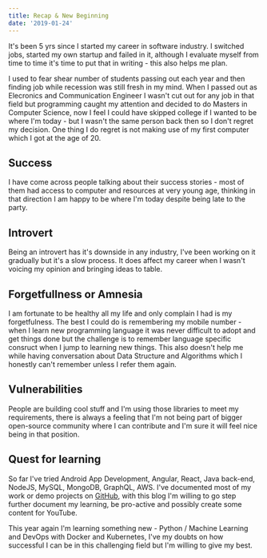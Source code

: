 ```yaml
---
title: Recap & New Beginning
date: '2019-01-24'
---
```


It's been 5 yrs since I started my career in software industry. I switched jobs, started my own startup and failed in it, although I evaluate myself from time to time it's time to put that in writing - this also helps me plan.

I used to fear shear number of students passing out each year and then finding job while recession was still fresh in my mind. When I passed out as Elecronics and Communication Engineer I wasn't cut out for any job in that field but programming caught my attention and decided to do Masters in Computer Science, now I feel I could have skipped college if I wanted to be where I'm today - but I wasn't the same person back then so I don't regret my decision. One thing I do regret is not making use of my first computer which I got at the age of 20.

## Success
I have come across people talking about their success stories - most of them had access to computer and resources at very young age, thinking in that direction I am happy to be where I'm today despite being late to the party.

## Introvert
Being an introvert has it's downside in any industry, I've been working on it gradually but it's a slow process. It does affect my career when I wasn't voicing my opinion and bringing ideas to table.

## Forgetfullness or Amnesia
I am fortunate to be healthy all my life and only complain I had is my forgetfulness. The best I could do is remembering my mobile number - when I learn new programming language it was never difficult to adopt and get things done but the challenge is to remember language specific consruct when I jump to learning new things.
This also doesn't help me while having conversation about Data Structure and Algorithms which I honestly can't remember unless I refer them again.

## Vulnerabilities
People are building cool stuff and I'm using those libraries to meet my requirements, there is always a feeling that I'm not being part of bigger open-source community where I can contribute and I'm sure it will feel nice being in that position.

## Quest for learning
So far I've tried Android App Development, Angular, React, Java back-end, NodeJS, MySQL, MongoDB, GraphQL, AWS. I've documented most of my work or demo projects on [GitHub](https://github.com/vinkrish), with this blog I'm willing to go step further document my learning, be pro-active and possibly create some content for YouTube.

This year again I'm learning something new - Python / Machine Learning and DevOps with Docker and Kubernetes, I've my doubts on how successful I can be in this challenging field but I'm willing to give my best.